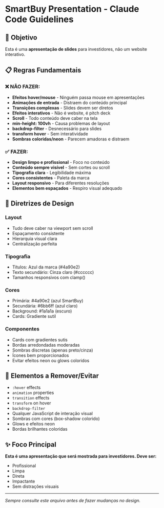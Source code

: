 # SmartBuy Presentation - Claude Code Guidelines

## 🎯 Objetivo
Esta é uma **apresentação de slides** para investidores, não um website interativo.

## 📋 Regras Fundamentais

### ❌ NÃO FAZER:
- **Efeitos hover/mouse** - Ninguém passa mouse em apresentações
- **Animações de entrada** - Distraem do conteúdo principal
- **Transições complexas** - Slides devem ser diretos
- **Efeitos interativos** - Não é website, é pitch deck
- **Scroll** - Todo conteúdo deve caber na tela
- **min-height: 100vh** - Causa problemas de layout
- **backdrop-filter** - Desnecessário para slides
- **transform hover** - Sem interatividade
- **Sombras coloridas/neon** - Parecem amadoras e distraem

### ✅ FAZER:
- **Design limpo e profissional** - Foco no conteúdo
- **Conteúdo sempre visível** - Sem cortes ou scroll
- **Tipografia clara** - Legibilidade máxima
- **Cores consistentes** - Paleta da marca
- **Layout responsivo** - Para diferentes resoluções
- **Elementos bem espaçados** - Respiro visual adequado

## 🎨 Diretrizes de Design

### Layout
- Tudo deve caber na viewport sem scroll
- Espaçamento consistente
- Hierarquia visual clara
- Centralização perfeita

### Tipografia
- Títulos: Azul da marca (#4a90e2)
- Texto secundário: Cinza claro (#cccccc)
- Tamanhos responsivos com clamp()

### Cores
- Primária: #4a90e2 (azul SmartBuy)
- Secundária: #6bb6ff (azul claro)
- Background: #1a1a1a (escuro)
- Cards: Gradiente sutil

### Componentes
- Cards com gradientes sutis
- Bordas arredondadas moderadas
- Sombras discretas (apenas preto/cinza)
- Ícones bem proporcionados
- Evitar efeitos neon ou glows coloridos

## 🚫 Elementos a Remover/Evitar
- `:hover` effects
- `animation` properties
- `transition` effects
- `transform` on hover
- `backdrop-filter`
- Qualquer JavaScript de interação visual
- Sombras com cores (box-shadow colorido)
- Glows e efeitos neon
- Bordas brilhantes coloridas

## ✨ Foco Principal
**Esta é uma apresentação que será mostrada para investidores. Deve ser:**
- Profissional
- Limpa
- Direta
- Impactante
- Sem distrações visuais

---
*Sempre consulte este arquivo antes de fazer mudanças no design.*
